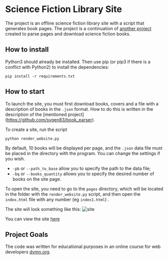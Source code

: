 # Science Fiction Library Site
 
The project is an offline science fiction library site with a script that generates book pages.
The project is a continuation of [another project](https://github.com/svgen83/book_parser) created to parse pages and download science fiction books.

## How to install

Python3 should already be installed.
Then use pip (or pip3 if there is a conflict with Python2) to install the dependencies:
```
pip install -r requirements.txt
```

## How to start
To launch the site, you must first download books, covers and a file with a description of books in the `.json` format.
How to do this is written in the description of the [mentioned project] (https://github.com/svgen83/book_parser).

To create a site, run the script
```
python render_website.py
```
By default, 10 books will be displayed per page, and the `.json` data file must be placed in the directory with the program.
You can change the settings if you wish.
+ `-pb` or `--path_to_base` allow you to specify the path to the data file;
+ `-bq` or `--books_quantity` allows you to specify the desired number of books on the site page.

To open the site, you need to go to the `pages` directory, which will be located in the folder with the `render_website.py` script,
and then open the `index.html` file with any number (eg `index1.html`) .

The site will look something like this:
![site](https://user-images.githubusercontent.com/61458549/209626259-50f36814-b698-49de-9926-af3b2c8c7b48.jpg)

You can view the site [here](https://svgen83.github.io/sci-fi_library/pages/index1.html)

## Project Goals

The code was written for educational purposes in an online course for web developers [dvmn.org](https://dvmn.org/).
